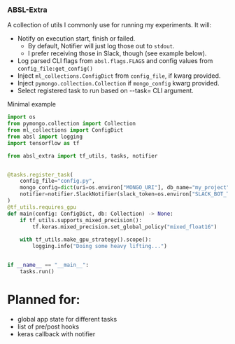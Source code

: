 ### ABSL-Extra

A collection of utils I commonly use for running my experiments.
It will:
- Notify on execution start, finish or failed.
  - By default, Notifier will just log those out to `stdout`.
  - I prefer receiving those in Slack, though (see example below).
- Log parsed CLI flags from `absl.flags.FLAGS` and config values from `config_file:get_config()`
- Inject `ml_collections.ConfigDict` from `config_file`, if kwarg provided.
- Inject `pymongo.collection.Collection` if `mongo_config` kwarg provided.
- Select registered task to run based on --task= CLI argument.

Minimal example

```python
import os
from pymongo.collection import Collection
from ml_collections import ConfigDict
from absl import logging
import tensorflow as tf

from absl_extra import tf_utils, tasks, notifier


@tasks.register_task(
    config_file="config.py",
    mongo_config=dict(uri=os.environ["MONGO_URI"], db_name="my_project", collection="experiment_1"),
    notifier=notifier.SlackNotifier(slack_token=os.environ["SLACK_BOT_TOKEN"], channel_id=os.environ["CHANNEL_ID"])
)
@tf_utils.requires_gpu
def main(config: ConfigDict, db: Collection) -> None:
    if tf_utils.supports_mixed_precision():
        tf.keras.mixed_precision.set_global_policy("mixed_float16")
    
    with tf_utils.make_gpu_strategy().scope():
        logging.info("Doing some heavy lifting...")


if __name__ == "__main__":
    tasks.run()
```


# Planned for:
- global app state for different tasks
- list of pre/post hooks 
- keras callback with notifier
